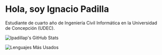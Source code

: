 # Hola, soy Ignacio Padilla

Estudiante de cuarto año de Ingeniería Civil Informática en la Universidad de Concepción (UDEC).

![Ipadillap's GitHub Stats](https://github-readme-stats.vercel.app/api?username=Ipadillap&show_icons=true&theme=radical)

![Lenguajes Más Usados](https://github-readme-stats.vercel.app/api/top-langs/?username=Ipadillap&layout=compact&theme=radical)
